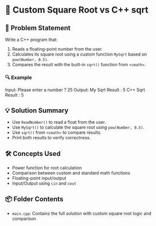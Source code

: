 # 🧮 Custom Square Root vs C++ sqrt

## 🧩 Problem Statement
Write a C++ program that:
1. Reads a floating-point number from the user.
2. Calculates its square root using a custom function `MySqrt` based on `pow(Number, 0.5)`.
3. Compares the result with the built-in `sqrt()` function from `<cmath>`.

### 🔍 Example
Input:
Please enter a number ? 25
Output:
My Sqrt Result : 5 
C++ Sqrt Result : 5

## 💡 Solution Summary
- Use `ReadNumber()` to read a float from the user.
- Use `MySqrt()` to calculate the square root using `pow(Number, 0.5)`.
- Use `sqrt()` from `<cmath>` to compare results.
- Print both results to verify correctness.

## 🛠️ Concepts Used
- Power function for root calculation
- Comparison between custom and standard math functions
- Floating-point input/output
- Input/Output using `cin` and `cout`

## 📦 Folder Contents
- `main.cpp`: Contains the full solution with custom square root logic and comparison
